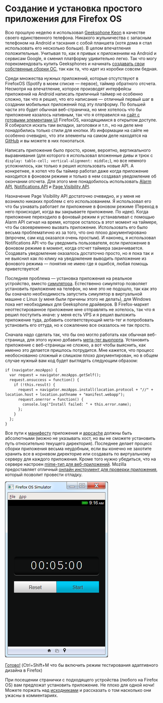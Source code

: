 # Создание и установка простого приложения для Firefox OS

Всю прошлую неделю я использовал [Geeksphone Keon][1] в качестве своего
единственного телефона. Никакого жульничества с запасным телефоном на Android
и таскания с собой планшета (хотя дома я стал использовать его несколько больше).
В целом впечатления положительные. Учитывая то, как я привык к приложениям на
Android и сервисам Google, я сменил платформу удивительно легко. Так что могу
порекомендовать купить Geeksphones и начинать [создавать свои собственные сборки ОС][2],
так как та, что идет из коробки совсем бедная.

Среди множества нужных приложений, которые отсутствуют в FirefoxOS
(Spotify в моем списке — первое), таймер обратного отсчета. Несмотря на впечатление,
которое производят интерфейсы приложений на Android написать приличный таймер
не особенно сложно, так что я решил, что его написание — отличный первый шаг в
создании мобильных приложений под эту платформу. По большей части это будет
обычная веб-страничка, но мне хотелось что бы приложение казалось нативным,
так что я отправился на [сайт с готовыми элементами UI][3] FirefoxOS,
находящимися в открытом доступе. Я собирался искать там вкладки, заголовки и
т.п., но на деле мне понадобились только стили для кнопки. Из информации на
сайте не особенно очевидно, что эти элементы на самом деле находятся на
[GitHub][4] и вы можете в них покопаться.

Написать приложение было просто, кроме, вероятно, вертикального выравнивания
(для которого я использовал вложенные дивы и трюк с `display: table-cell; vertical-alignment: middle;`),
но все немного усложнилось, как только я решил использовать новые API.
А конкретнее, я хотел что бы таймер работал даже когда приложение находится в
фоновом режиме и только в нем создавал уведомление об окончании отсчета. Для
этого мне понадобилось использовать [Alarm API][5], [Notifications API][6] и
[Page Visibility API][7].

Назначение Page Visibility API достаточно очевидно, и у меня не возникло никаких
проблем с его использованием. Я использовал его что бы узнавать работает ли
приложение в фоновом режиме (Переход в него происходит, когда вы закрываете
приложение. По идее). Когда приложение переходило в фоновый режим я устанавливал
с помощью Alarm API сигнал на время, которое осталось в этот момент на таймере,
что бы своевременно вызвать приложение. Использовать его было весьма проблематично
из за того, что оно плохо документировано (впрочем, сам код оказался очень простым).
И наконец, я использовал Notifications API что бы уведомить пользователя, если
приложение в фоновом режиме в момент, когда отсчет таймера заканчивается.
Создавать уведомление оказалось достаточно просто, но я пока так и не выяснил
как по клику на уведомление выводить приложение из фонового режима — понятия
не имею где я ошибся, любая помощь приветствуется!

Последняя проблема — установка приложения на реальное устройство, вместо [симулятора][8].
Естественно симулятор позволяет установить приложение на телефон, но мне это
не подошло, так как это бы означало необходимость запустить симулятор в виртуальной
машине с Linux (у меня были причины этого не делать), для Windows пока нет
необходимых для Geeksphone драйверов. В Firefox-маркет неоттестированное
приложение мне отправлять не хотелось, так что я решил поступить иначе: у меня
есть VPS и я решил выложить приложение туда, добавить соответствующий мета-тег
и попробовать установить его оттуда, но к сожалению все оказалось не так просто.

Сначала надо сделать так, что бы оно могло работать как обычная веб-страница,
для этого нужно добавить [мета-тег вьюпорта][9]. Установить приложение с
веб-страницы не сложно, а вот чтобы выяснить, как именно это делается пришлось
потрудится. Мне кажется, что процесс необоснованно сложный и слишком плохо
документирован, но в общем случае нужный вам код будет выглядеть следующим образом:

    if (navigator.mozApps) {
      var request = navigator.mozApps.getSelf();
      request.onsuccess = function() {
        if (!this.result) {
          request = navigator.mozApps.install(location.protocol + "//" + location.host + location.pathname + "manifest.webapp");
          request.onerror = function() {
            console.log("Install failed: " + this.error.name);
          };
        }
      };
    }

Все пути к [манифесту][10] приложения и [appcache][11] должны быть абсолютными
(можно не указывать хост, но вы не сможете установить путь относительно текущего
директория). Последнее делает процесс сборки приложения весьма неудобным,
если вы конечно не захотите хранить все в корневом директорие или создавать
по виртуальному серверу для каждого приложения. Кроме того нужно убедиться,
что на сервере настроен [mime-тип для веб-приложений][12]. Mozilla предоставляет
отличный [онлайн инструмент для проверки приложения][13], который позволит
провести отладку.

![Скриншот][Наше приложение]

[Готово!][14] (Ctrl+Shift+M что бы включить режим тестирования адаптивного дизайна в Firefox)

При посещении странички с подходящего устройства (любого на Firefox OS) вам
предложат установить приложение. Не плохо для одной ночи! Можете поржать над
[исходниками][14] и рассказать о том насколько они ужасны в комментариях.

[1]: http://www.geeksphone.com/#feat
[2]: https://developer.mozilla.org/en-US/docs/Mozilla/Firefox_OS/Building
[3]: http://buildingfirefoxos.com/
[4]: https://github.com/mozilla-b2g/gaia/tree/master/shared
[5]: https://developer.mozilla.org/en-US/docs/WebAPI/Alarm
[6]: https://developer.mozilla.org/en-US/docs/DOM/Displaying_notifications
[7]: https://developer.mozilla.org/en-US/docs/DOM/Using_the_Page_Visibility_API
[8]: https://addons.mozilla.org/en-US/firefox/addon/firefox-os-simulator/
[9]: https://developer.mozilla.org/en-US/docs/Mobile/Viewport_meta_tag
[10]: https://developer.mozilla.org/en-US/docs/Apps/Manifest
[11]: https://developer.mozilla.org/en-US/docs/HTML/Using_the_application_cache
[12]: https://developer.mozilla.org/en-US/docs/Apps/Manifest#Serving_manifests
[13]: https://marketplace.firefox.com/developers/validator
[14]: http://chrislord.net/demos/timer/

[Наше приложение]: img/timer.png "Наше приложение"
